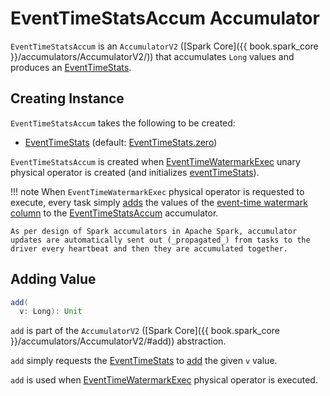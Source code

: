 # EventTimeStatsAccum Accumulator

`EventTimeStatsAccum` is an `AccumulatorV2` ([Spark Core]({{ book.spark_core }}/accumulators/AccumulatorV2/)) that accumulates `Long` values and produces an [EventTimeStats](EventTimeStats.md).

## Creating Instance

`EventTimeStatsAccum` takes the following to be created:

* <span id="currentStats"> [EventTimeStats](EventTimeStats.md) (default: [EventTimeStats.zero](EventTimeStats.md#zero))

`EventTimeStatsAccum` is created when [EventTimeWatermarkExec](physical-operators/EventTimeWatermarkExec.md) unary physical operator is created (and initializes [eventTimeStats](physical-operators/EventTimeWatermarkExec.md#eventTimeStats)).

!!! note
    When `EventTimeWatermarkExec` physical operator is requested to execute, every task simply [adds](#add) the values of the [event-time watermark column](physical-operators/EventTimeWatermarkExec.md#eventTime) to the [EventTimeStatsAccum](physical-operators/EventTimeWatermarkExec.md#eventTimeStats) accumulator.

    As per design of Spark accumulators in Apache Spark, accumulator updates are automatically sent out (_propagated_) from tasks to the driver every heartbeat and then they are accumulated together.

## <span id="add"> Adding Value

```scala
add(
  v: Long): Unit
```

`add` is part of the `AccumulatorV2` ([Spark Core]({{ book.spark_core }}/accumulators/AccumulatorV2/#add)) abstraction.

`add` simply requests the [EventTimeStats](#currentStats) to [add](EventTimeStats.md#add) the given `v` value.

`add` is used when [EventTimeWatermarkExec](physical-operators/EventTimeWatermarkExec.md) physical operator is executed.
